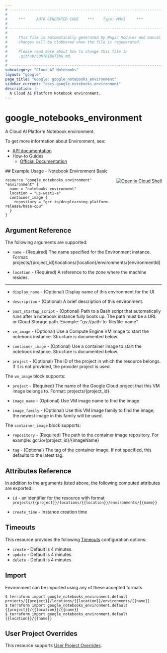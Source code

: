 ```yaml
---
# ----------------------------------------------------------------------------
#
#     ***     AUTO GENERATED CODE    ***    Type: MMv1     ***
#
# ----------------------------------------------------------------------------
#
#     This file is automatically generated by Magic Modules and manual
#     changes will be clobbered when the file is regenerated.
#
#     Please read more about how to change this file in
#     .github/CONTRIBUTING.md.
#
# ----------------------------------------------------------------------------
subcategory: "Cloud AI Notebooks"
layout: "google"
page_title: "Google: google_notebooks_environment"
sidebar_current: "docs-google-notebooks-environment"
description: |-
  A Cloud AI Platform Notebook environment.
---
```


# google\_notebooks\_environment

A Cloud AI Platform Notebook environment.


To get more information about Environment, see:

* [API documentation](https://cloud.google.com/ai-platform/notebooks/docs/reference/rest)
* How-to Guides
    * [Official Documentation](https://cloud.google.com/ai-platform-notebooks)

<div class = "oics-button" style="float: right; margin: 0 0 -15px">
  <a href="https://console.cloud.google.com/cloudshell/open?cloudshell_git_repo=https%3A%2F%2Fgithub.com%2Fterraform-google-modules%2Fdocs-examples.git&cloudshell_working_dir=notebook_environment_basic&cloudshell_image=gcr.io%2Fgraphite-cloud-shell-images%2Fterraform%3Alatest&open_in_editor=main.tf&cloudshell_print=.%2Fmotd&cloudshell_tutorial=.%2Ftutorial.md" target="_blank">
    <img alt="Open in Cloud Shell" src="//gstatic.com/cloudssh/images/open-btn.svg" style="max-height: 44px; margin: 32px auto; max-width: 100%;">
  </a>
</div>
## Example Usage - Notebook Environment Basic


```hcl
resource "google_notebooks_environment" "environment" {
  name = "notebooks-environment"
  location = "us-west1-a"  
  container_image {
    repository = "gcr.io/deeplearning-platform-release/base-cpu"
  } 
}
```

## Argument Reference

The following arguments are supported:


* `name` -
  (Required)
  The name specified for the Environment instance.
  Format: projects/{project_id}/locations/{location}/environments/{environmentId}

* `location` -
  (Required)
  A reference to the zone where the machine resides.


- - -


* `display_name` -
  (Optional)
  Display name of this environment for the UI.

* `description` -
  (Optional)
  A brief description of this environment.

* `post_startup_script` -
  (Optional)
  Path to a Bash script that automatically runs after a notebook instance fully boots up.
  The path must be a URL or Cloud Storage path. Example: "gs://path-to-file/file-name"

* `vm_image` -
  (Optional)
  Use a Compute Engine VM image to start the notebook instance.
  Structure is documented below.

* `container_image` -
  (Optional)
  Use a container image to start the notebook instance.
  Structure is documented below.

* `project` - (Optional) The ID of the project in which the resource belongs.
    If it is not provided, the provider project is used.


The `vm_image` block supports:

* `project` -
  (Required)
  The name of the Google Cloud project that this VM image belongs to.
  Format: projects/{project_id}

* `image_name` -
  (Optional)
  Use VM image name to find the image.

* `image_family` -
  (Optional)
  Use this VM image family to find the image; the newest image in this family will be used.

The `container_image` block supports:

* `repository` -
  (Required)
  The path to the container image repository.
  For example: gcr.io/{project_id}/{imageName}

* `tag` -
  (Optional)
  The tag of the container image. If not specified, this defaults to the latest tag.

## Attributes Reference

In addition to the arguments listed above, the following computed attributes are exported:

* `id` - an identifier for the resource with format `projects/{{project}}/locations/{{location}}/environments/{{name}}`

* `create_time` -
  Instance creation time


## Timeouts

This resource provides the following
[Timeouts](/docs/configuration/resources.html#timeouts) configuration options:

- `create` - Default is 4 minutes.
- `update` - Default is 4 minutes.
- `delete` - Default is 4 minutes.

## Import


Environment can be imported using any of these accepted formats:

```
$ terraform import google_notebooks_environment.default projects/{{project}}/locations/{{location}}/environments/{{name}}
$ terraform import google_notebooks_environment.default {{project}}/{{location}}/{{name}}
$ terraform import google_notebooks_environment.default {{location}}/{{name}}
```

## User Project Overrides

This resource supports [User Project Overrides](https://www.terraform.io/docs/providers/google/guides/provider_reference.html#user_project_override).
